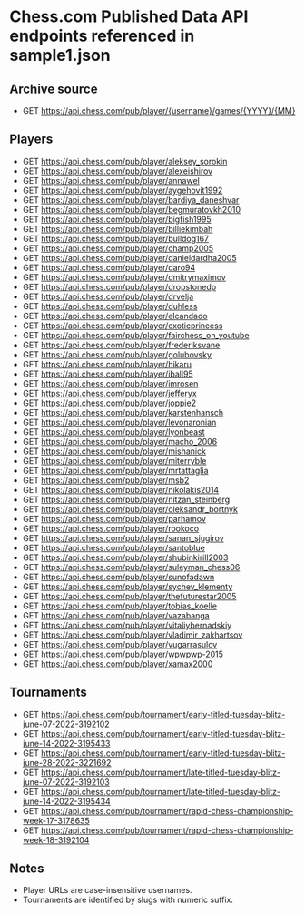 # Chess.com Published Data API endpoints referenced in sample1.json

## Archive source
- GET https://api.chess.com/pub/player/{username}/games/{YYYY}/{MM}

## Players
- GET https://api.chess.com/pub/player/aleksey_sorokin
- GET https://api.chess.com/pub/player/alexeishirov
- GET https://api.chess.com/pub/player/annawel
- GET https://api.chess.com/pub/player/aygehovit1992
- GET https://api.chess.com/pub/player/bardiya_daneshvar
- GET https://api.chess.com/pub/player/begmuratovkh2010
- GET https://api.chess.com/pub/player/bigfish1995
- GET https://api.chess.com/pub/player/billiekimbah
- GET https://api.chess.com/pub/player/bulldog167
- GET https://api.chess.com/pub/player/champ2005
- GET https://api.chess.com/pub/player/danieldardha2005
- GET https://api.chess.com/pub/player/daro94
- GET https://api.chess.com/pub/player/dmitrymaximov
- GET https://api.chess.com/pub/player/dropstonedp
- GET https://api.chess.com/pub/player/drvelja
- GET https://api.chess.com/pub/player/duhless
- GET https://api.chess.com/pub/player/elcandado
- GET https://api.chess.com/pub/player/exoticprincess
- GET https://api.chess.com/pub/player/fairchess_on_youtube
- GET https://api.chess.com/pub/player/frederiksvane
- GET https://api.chess.com/pub/player/golubovsky
- GET https://api.chess.com/pub/player/hikaru
- GET https://api.chess.com/pub/player/iball95
- GET https://api.chess.com/pub/player/imrosen
- GET https://api.chess.com/pub/player/jefferyx
- GET https://api.chess.com/pub/player/joppie2
- GET https://api.chess.com/pub/player/karstenhansch
- GET https://api.chess.com/pub/player/levonaronian
- GET https://api.chess.com/pub/player/lyonbeast
- GET https://api.chess.com/pub/player/macho_2006
- GET https://api.chess.com/pub/player/mishanick
- GET https://api.chess.com/pub/player/miterryble
- GET https://api.chess.com/pub/player/mrtattaglia
- GET https://api.chess.com/pub/player/msb2
- GET https://api.chess.com/pub/player/nikolakis2014
- GET https://api.chess.com/pub/player/nitzan_steinberg
- GET https://api.chess.com/pub/player/oleksandr_bortnyk
- GET https://api.chess.com/pub/player/parhamov
- GET https://api.chess.com/pub/player/rookoco
- GET https://api.chess.com/pub/player/sanan_sjugirov
- GET https://api.chess.com/pub/player/santoblue
- GET https://api.chess.com/pub/player/shubinkirill2003
- GET https://api.chess.com/pub/player/suleyman_chess06
- GET https://api.chess.com/pub/player/sunofadawn
- GET https://api.chess.com/pub/player/sychev_klementy
- GET https://api.chess.com/pub/player/thefuturestar2005
- GET https://api.chess.com/pub/player/tobias_koelle
- GET https://api.chess.com/pub/player/vazabanga
- GET https://api.chess.com/pub/player/vitaliybernadskiy
- GET https://api.chess.com/pub/player/vladimir_zakhartsov
- GET https://api.chess.com/pub/player/vugarrasulov
- GET https://api.chess.com/pub/player/wpwpwp-2015
- GET https://api.chess.com/pub/player/xamax2000

## Tournaments
- GET https://api.chess.com/pub/tournament/early-titled-tuesday-blitz-june-07-2022-3192102
- GET https://api.chess.com/pub/tournament/early-titled-tuesday-blitz-june-14-2022-3195433
- GET https://api.chess.com/pub/tournament/early-titled-tuesday-blitz-june-28-2022-3221692
- GET https://api.chess.com/pub/tournament/late-titled-tuesday-blitz-june-07-2022-3192103
- GET https://api.chess.com/pub/tournament/late-titled-tuesday-blitz-june-14-2022-3195434
- GET https://api.chess.com/pub/tournament/rapid-chess-championship-week-17-3178635
- GET https://api.chess.com/pub/tournament/rapid-chess-championship-week-18-3192104

## Notes
- Player URLs are case-insensitive usernames.
- Tournaments are identified by slugs with numeric suffix.